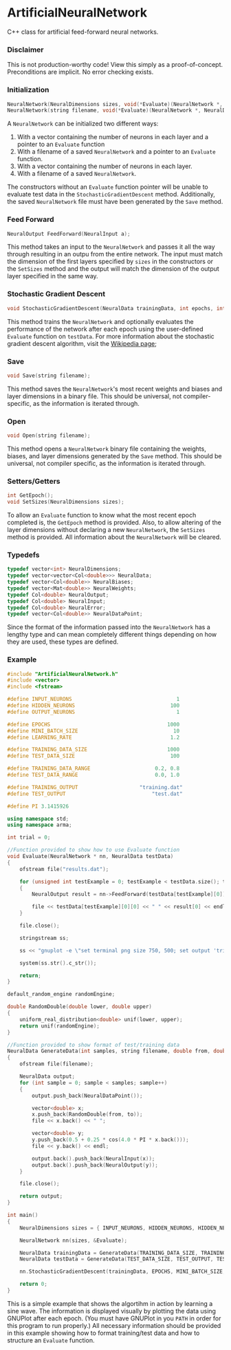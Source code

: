 # ArtificialNeuralNetwork
C++ class for artificial feed-forward neural networks.

### Disclaimer
This is not production-worthy code! View this simply as a proof-of-concept. Preconditions are implicit. No error checking exists.

### Initialization
```C++
NeuralNetwork(NeuralDimensions sizes, void(*Evaluate)(NeuralNetwork *, NeuralData) = NULL);
NeuralNetwork(string filename, void(*Evaluate)(NeuralNetwork *, NeuralData) = NULL);
```
A `NeuralNetwork` can be initialized two different ways:

 1. With a vector containing the number of neurons in each layer and a pointer to an `Evaluate` function
 2. With a filename of a saved `NeuralNetwork` and a pointer to an `Evaluate` function.
 3. With a vector containing the number of neurons in each layer.
 4. With a filename of a saved `NeuralNetwork`.
 
The constructors without an `Evaluate` function pointer will be unable to evaluate test data in the `StochasticGradientDescent` method. Additionally, the saved `NeuralNetwork` file must have been generated by the `Save` method.

### Feed Forward
```C++
NeuralOutput FeedForward(NeuralInput a);
```
This method takes an input to the `NeuralNetwork` and passes it all the way through resulting in an outpu from the entire network. The input must match the dimension of the first layers specified by `sizes` in the constructors or the `SetSizes` method and the output will match the dimension of the output layer specified in the same way.

### Stochastic Gradient Descent
```C++
void StochasticGradientDescent(NeuralData trainingData, int epochs, int miniBatchSize, double eta, NeuralData testData = NeuralData());
```
This method trains the `NeuralNetwork` and optionally evaluates the performance of the network after each epoch using the user-defined `Evaluate` function on `testData`. For more information about the stochastic gradient descent algorithm, visit the [Wikipedia page](https://en.wikipedia.org/wiki/Stochastic_gradient_descent);

### Save
```C++
void Save(string filename);
```
This method saves the `NeuralNetwork`'s most recent weights and biases and layer dimensions in a binary file. This should be universal, not compiler-specific, as the information is iterated through.

### Open
```C++
void Open(string filename);
```
This method opens a `NeuralNetwork` binary file containing the weights, biases, and layer dimensions generated by the `Save` method. This should be universal, not compiler specific, as the information is iterated through.

### Setters/Getters
```C++
int GetEpoch();
void SetSizes(NeuralDimensions sizes);
```
To allow an `Evaluate` function to know what the most recent epoch completed is, the `GetEpoch` method is provided. Also, to allow altering of the layer dimensions without declaring a new `NeuralNetwork`, the `SetSizes` method is provided. All information about the `NeuralNetwork` will be cleared.

### Typedefs
```C++
typedef vector<int> NeuralDimensions;
typedef vector<vector<Col<double>>> NeuralData;
typedef vector<Col<double>> NeuralBiases;
typedef vector<Mat<double>> NeuralWeights;
typedef Col<double> NeuralOutput;
typedef Col<double> NeuralInput;
typedef Col<double> NeuralError;
typedef vector<Col<double>> NeuralDataPoint;
```
Since the format of the information passed into the `NeuralNetwork` has a lengthy type and can mean completely different things depending on how they are used, these types are defined. 

### Example
```C++
#include "ArtificialNeuralNetwork.h"
#include <vector>
#include <fstream>

#define INPUT_NEURONS                                  1
#define HIDDEN_NEURONS                               100
#define OUTPUT_NEURONS                                 1

#define EPOCHS                                      1000
#define MINI_BATCH_SIZE                               10
#define LEARNING_RATE                                1.2

#define TRAINING_DATA_SIZE                          1000
#define TEST_DATA_SIZE                               100

#define TRAINING_DATA_RANGE                     0.2, 0.8
#define TEST_DATA_RANGE                         0.0, 1.0

#define TRAINING_OUTPUT                    "training.dat"
#define TEST_OUTPUT                            "test.dat"

#define PI 3.1415926

using namespace std;
using namespace arma;

int trial = 0;

//Function provided to show how to use Evaluate function
void Evaluate(NeuralNetwork * nn, NeuralData testData)
{
	ofstream file("results.dat");

	for (unsigned int testExample = 0; testExample < testData.size(); testExample++)
	{
		NeuralOutput result = nn->FeedForward(testData[testExample][0]);

		file << testData[testExample][0][0] << " " << result[0] << endl;
	}

	file.close();

	stringstream ss;

	ss << "gnuplot -e \"set terminal png size 750, 500; set output 'trial" << ++trial << ".png'; set xr[0:1]; set yr[0:1]; set nokey; plot 'training.dat', 0.5 + 0.25 * cos(4.0 * pi * x), 'results.dat';\"";

	system(ss.str().c_str());

	return;
}

default_random_engine randomEngine;

double RandomDouble(double lower, double upper)
{
	uniform_real_distribution<double> unif(lower, upper);
	return unif(randomEngine);
}

//Function provided to show format of test/training data
NeuralData GenerateData(int samples, string filename, double from, double to)
{
	ofstream file(filename);

	NeuralData output;
	for (int sample = 0; sample < samples; sample++)
	{
		output.push_back(NeuralDataPoint());

		vector<double> x;
		x.push_back(RandomDouble(from, to));
		file << x.back() << " ";

		vector<double> y;
		y.push_back(0.5 + 0.25 * cos(4.0 * PI * x.back()));
		file << y.back() << endl;

		output.back().push_back(NeuralInput(x));
		output.back().push_back(NeuralOutput(y));
	}

	file.close();

	return output;
}

int main()
{
	NeuralDimensions sizes = { INPUT_NEURONS, HIDDEN_NEURONS, HIDDEN_NEURONS, OUTPUT_NEURONS };

	NeuralNetwork nn(sizes, &Evaluate);

	NeuralData trainingData = GenerateData(TRAINING_DATA_SIZE, TRAINING_OUTPUT, TRAINING_DATA_RANGE);
	NeuralData testData = GenerateData(TEST_DATA_SIZE, TEST_OUTPUT, TEST_DATA_RANGE);

	nn.StochasticGradientDescent(trainingData, EPOCHS, MINI_BATCH_SIZE, LEARNING_RATE, testData);

	return 0;
}
```
This is a simple example that shows the algortihm in action by learning a sine wave. The information is displayed visually by plotting the data using GNUPlot after each epoch. (You must have GNUPlot in you `PATH` in order for this program to run properly.) All necessary information should be provided in this example showing how to format training/test data and how to structure an `Evaluate` function.
